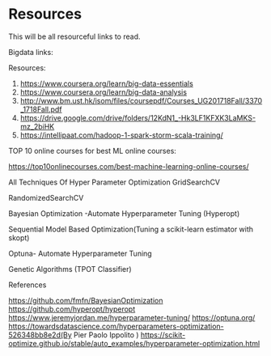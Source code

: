 # Resources
This will be all resourceful links to read.

Bigdata links:


Resources:
1. https://www.coursera.org/learn/big-data-essentials
2. https://www.coursera.org/learn/big-data-analysis
3. http://www.bm.ust.hk/isom/files/coursepdf/Courses_UG201718Fall/3370_1718Fall.pdf
4. https://drive.google.com/drive/folders/12KdN1_-Hk3LF1KFXK3LaMKS-mz_2biHK
5. https://intellipaat.com/hadoop-1-spark-storm-scala-training/

TOP 10 online courses for best ML online courses:

https://top10onlinecourses.com/best-machine-learning-online-courses/


All Techniques Of Hyper Parameter Optimization
GridSearchCV

RandomizedSearchCV

Bayesian Optimization -Automate Hyperparameter Tuning (Hyperopt)

Sequential Model Based Optimization(Tuning a scikit-learn estimator with skopt)

Optuna- Automate Hyperparameter Tuning

Genetic Algorithms (TPOT Classifier)


References

https://github.com/fmfn/BayesianOptimization
https://github.com/hyperopt/hyperopt
https://www.jeremyjordan.me/hyperparameter-tuning/
https://optuna.org/
https://towardsdatascience.com/hyperparameters-optimization-526348bb8e2d(By Pier Paolo Ippolito )
https://scikit-optimize.github.io/stable/auto_examples/hyperparameter-optimization.html
